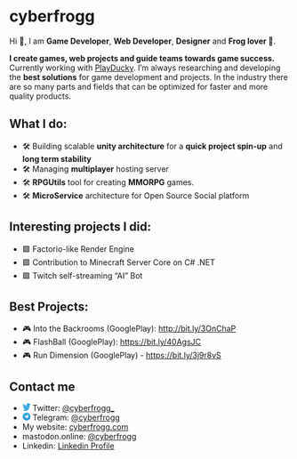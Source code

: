 

# cyberfrogg

Hi 👋, I am **Game Developer**, **Web Developer**, **Designer** and **Frog lover 🐸**.

**I create games, web projects and guide teams towards game success.** Currently working with [PlayDucky](https://playducky.com/).
I’m always researching and developing the **best solutions** for game development and projects. In the industry there are so many parts and fields that can be optimized for faster and more quality products.


## What I do:
- 🛠 Building scalable **unity architecture** for a **quick project spin-up** and **long term stability**
- 🛠 Managing **multiplayer** hosting server
- 🛠 **RPGUtils** tool for creating **MMORPG** games.
- 🛠 **MicroService** architecture for Open Source Social platform

## Interesting projects I did:
- 🟩 Factorio-like Render Engine 
- 🟩 Contribution to Minecraft Server Core on C# .NET
- 🟩 Twitch self-streaming “AI” Bot


## Best Projects:
- 🎮 Into the Backrooms (GooglePlay): http://bit.ly/3OnChaP
- 🎮 FlashBall (GooglePlay): https://bit.ly/40AgsJC
- 🎮 Run Dimension (GooglePlay) - https://bit.ly/3j9r8vS


## Contact me

* <img src="https://raw.githubusercontent.com/cyberfrogg/cyberfrogg/ae39bf7c11c1e36b32d429e28532d95a844e816d/social_icon_twitter.svg" alt="twitter" width="14" height="14"/>  Twitter: [@cyberfrogg_](https://twitter.com/cyberfrogg_)
* <img src="https://raw.githubusercontent.com/cyberfrogg/cyberfrogg/05d2c8d6609df2ee94ba9a0e615093bdeffdfbbc/social_icon_telegram.svg" alt="telegram" width="14" height="14"/>  Telegram: [@cyberfrogg](https://t.me/cyberfrogg)
* My website: [cyberfrogg.com](https://cyberfrogg.com)
* mastodon.online: [@cyberfrogg](https://mastodon.online/)
* Linkedin: [Linkedin Profile](https://www.linkedin.com/in/alexander-sudnik-a051b122a)
